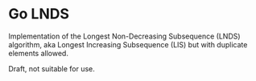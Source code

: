 # Go LNDS

Implementation of the Longest Non-Decreasing Subsequence (LNDS)
algorithm, aka Longest Increasing Subsequence (LIS) but with duplicate
elements allowed.

Draft, not suitable for use.
